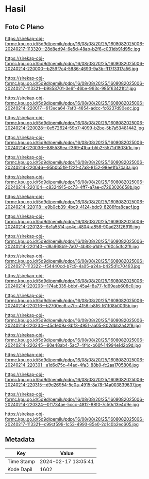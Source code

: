 # Hasil

## Foto C Plano

https://sirekap-obj-formc.kpu.go.id/5d9d/pemilu/pdpr/16/08/08/20/25/1608082025006-20240217-113320--28d8ed94-6e5d-48ab-b2f6-c031db91d95c.jpg

https://sirekap-obj-formc.kpu.go.id/5d9d/pemilu/pdpr/16/08/08/20/25/1608082025006-20240214-220000--b259f7c4-5886-4693-9a3b-ff17f3317a56.jpg

https://sirekap-obj-formc.kpu.go.id/5d9d/pemilu/pdpr/16/08/08/20/25/1608082025006-20240217-113321--b9858701-3e6f-46be-993c-985f63421fc1.jpg

https://sirekap-obj-formc.kpu.go.id/5d9d/pemilu/pdpr/16/08/08/20/25/1608082025006-20240214-220017--913eca64-7af0-4854-adcc-fc6237d90edc.jpg

https://sirekap-obj-formc.kpu.go.id/5d9d/pemilu/pdpr/16/08/08/20/25/1608082025006-20240214-220028--0e572624-59b7-4099-b2be-5b7a53481442.jpg

https://sirekap-obj-formc.kpu.go.id/5d9d/pemilu/pdpr/16/08/08/20/25/1608082025006-20240214-220036--885539ea-f369-41ba-b5b2-5571d1803b1c.jpg

https://sirekap-obj-formc.kpu.go.id/5d9d/pemilu/pdpr/16/08/08/20/25/1608082025006-20240214-220046--95b0b5f9-f22f-47a8-8152-98ee1fb74a3a.jpg

https://sirekap-obj-formc.kpu.go.id/5d9d/pemilu/pdpr/16/08/08/20/25/1608082025006-20240214-220104--c8324915-cc73-4ff7-a7ae-d7263026658b.jpg

https://sirekap-obj-formc.kpu.go.id/5d9d/pemilu/pdpr/16/08/08/20/25/1608082025006-20240214-220118--e9b0cb39-4bc9-4124-bdc9-8286fca8cacf.jpg

https://sirekap-obj-formc.kpu.go.id/5d9d/pemilu/pdpr/16/08/08/20/25/1608082025006-20240214-220128--6c1a5514-ac4c-4804-a856-90ad23f26919.jpg

https://sirekap-obj-formc.kpu.go.id/5d9d/pemilu/pdpr/16/08/08/20/25/1608082025006-20240214-220140--d8a668b9-7a07-4b88-a1d9-cf60c5dfc2f9.jpg

https://sirekap-obj-formc.kpu.go.id/5d9d/pemilu/pdpr/16/08/08/20/25/1608082025006-20240217-113322--f54440cd-b7c9-4a05-a24a-b425d1c70493.jpg

https://sirekap-obj-formc.kpu.go.id/5d9d/pemilu/pdpr/16/08/08/20/25/1608082025006-20240214-220203--174ab335-bbbf-45a4-8a77-fd69eab608c0.jpg

https://sirekap-obj-formc.kpu.go.id/5d9d/pemilu/pdpr/16/08/08/20/25/1608082025006-20240214-220216--b2700ec8-a7fc-4156-b8f6-f61f08b0035b.jpg

https://sirekap-obj-formc.kpu.go.id/5d9d/pemilu/pdpr/16/08/08/20/25/1608082025006-20240214-220234--45c1e09a-8bf3-4951-aa05-802dbb2a42f9.jpg

https://sirekap-obj-formc.kpu.go.id/5d9d/pemilu/pdpr/16/08/08/20/25/1608082025006-20240214-220245--90e48ab4-5ac7-4f4c-b60f-14994e1d2b9d.jpg

https://sirekap-obj-formc.kpu.go.id/5d9d/pemilu/pdpr/16/08/08/20/25/1608082025006-20240214-220301--a1d6d75c-44ad-4fa3-88b0-fc2aa1705806.jpg

https://sirekap-obj-formc.kpu.go.id/5d9d/pemilu/pdpr/16/08/08/20/25/1608082025006-20240214-220315--d9d26954-5c0a-4915-8a78-14a003839637.jpg

https://sirekap-obj-formc.kpu.go.id/5d9d/pemilu/pdpr/16/08/08/20/25/1608082025006-20240214-220324--0f1734ae-5ccc-4812-88f0-7c50c13e4d9e.jpg

https://sirekap-obj-formc.kpu.go.id/5d9d/pemilu/pdpr/16/08/08/20/25/1608082025006-20240217-113321--c99cf599-1c53-4990-85e0-2d1c0b2ec605.jpg


## Metadata

| Key        | Value               |
| ---------- | ------------------- |
| Time Stamp | 2024-02-17 13:05:41 |
| Kode Dapil | 1602                |



